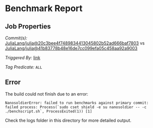 # Benchmark Report

## Job Properties

*Commit(s):* [JuliaLang/julia@20c3bee4f7489834413045802b52ad666baf7803](https://github.com/JuliaLang/julia/commit/20c3bee4f7489834413045802b52ad666baf7803) vs [JuliaLang/julia@41b83778b48e16de7cc099efa05c458aa92a9003](https://github.com/JuliaLang/julia/commit/41b83778b48e16de7cc099efa05c458aa92a9003)

*Triggered By:* [link](https://github.com/JuliaLang/julia/pull/21750#issuecomment-303263145)

*Tag Predicate:* `ALL`

## Error

The build could not finish due to an error:

```
NanosoldierError: failed to run benchmarks against primary commit: failed process: Process(`sudo cset shield -e su nanosoldier -- -c ./benchscript.sh`, ProcessExited(1)) [1]
```

Check the logs folder in this directory for more detailed output.

